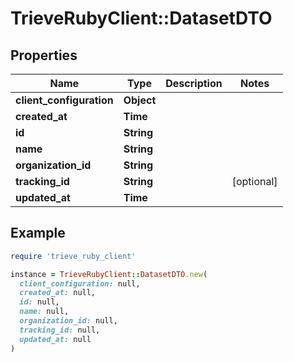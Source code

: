# TrieveRubyClient::DatasetDTO

## Properties

| Name | Type | Description | Notes |
| ---- | ---- | ----------- | ----- |
| **client_configuration** | **Object** |  |  |
| **created_at** | **Time** |  |  |
| **id** | **String** |  |  |
| **name** | **String** |  |  |
| **organization_id** | **String** |  |  |
| **tracking_id** | **String** |  | [optional] |
| **updated_at** | **Time** |  |  |

## Example

```ruby
require 'trieve_ruby_client'

instance = TrieveRubyClient::DatasetDTO.new(
  client_configuration: null,
  created_at: null,
  id: null,
  name: null,
  organization_id: null,
  tracking_id: null,
  updated_at: null
)
```

